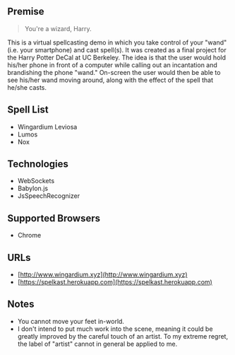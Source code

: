 ## Premise
> You're a wizard, Harry.

This is a virtual spellcasting demo in which you take control of your "wand"
(i.e. your smartphone) and cast spell(s). It was created as a final project for
the Harry Potter DeCal at UC Berkeley. The idea is that the user would hold
his/her phone in front of a computer while calling out an incantation and
brandishing the phone "wand." On-screen the user would then be able to see
his/her wand moving around, along with the effect of the spell that he/she casts.

## Spell List
- Wingardium Leviosa
- Lumos
- Nox

## Technologies
- WebSockets
- Babylon.js
- JsSpeechRecognizer

## Supported Browsers
- Chrome

## URLs
- [http://www.wingardium.xyz](http://www.wingardium.xyz)
- [https://spelkast.herokuapp.com](https://spelkast.herokuapp.com)

## Notes
- You cannot move your feet in-world.
- I don't intend to put much work into the scene,
  meaning it could be greatly improved by the careful touch of an artist.
  To my extreme regret, the label of "artist" cannot in general be applied to me.
